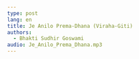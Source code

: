 ```yaml
---
type: post
lang: en
title: Je Anilo Prema-Dhana (Viraha-Giti)
authors: 
  - Bhakti Sudhir Goswami
audio: Je_Anilo_Prema_Dhana.mp3
---
```

